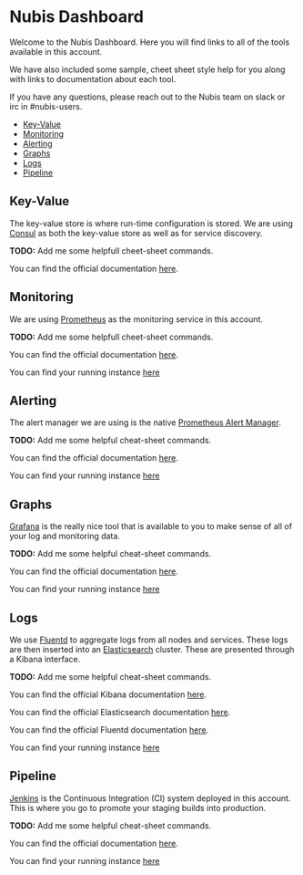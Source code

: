 # Nubis Dashboard

Welcome to the Nubis Dashboard. Here you will find links to all of the tools
available in this account.

We have also included some sample, cheet sheet style help for you along with
links to documentation about each tool.

If you have any questions, please reach out to the Nubis team on slack or irc
in #nubis-users.

* [Key-Value](#key-value)
* [Monitoring](#monitoring)
* [Alerting](#alerting)
* [Graphs](#graphs)
* [Logs](#logs)
* [Pipeline](#pipeline)

## Key-Value

The key-value store is where run-time configuration is stored. We are using
[Consul](https://www.consul.io/) as both the key-value store as well as for
service discovery.

**TODO:** Add me some helpfull cheet-sheet commands.

You can find the official documentation [here](https://www.consul.io/docs/index.html).

## Monitoring

We are using [Prometheus](https://prometheus.io/) as the monitoring service in
this account.

**TODO:** Add me some helpfull cheet-sheet commands.

You can find the official documentation [here](https://prometheus.io/docs/introduction/overview/).

You can find your running instance [here](/prometheus/)

## Alerting

The alert manager we are using is the native [Prometheus Alert Manager](https://prometheus.io/docs/alerting/alertmanager/).

**TODO:** Add me some helpful cheat-sheet commands.

You can find the official documentation [here](https://prometheus.io/docs/alerting/alertmanager/).

You can find your running instance [here](/alertmanager/)

## Graphs

[Grafana](https://prometheus.io/docs/visualization/grafana/) is the really nice
tool that is available to you to make sense of all of your log and monitoring
data.

**TODO:** Add me some helpful cheat-sheet commands.

You can find the official documentation [here](https://prometheus.io/docs/visualization/grafana/).

You can find your running instance [here](/grafana/)

## Logs

We use [Fluentd](http://www.fluentd.org/) to aggregate logs from all nodes and
services. These logs are then inserted into an [Elasticsearch](https://www.elastic.co/)
cluster. These are presented through a Kibana interface.

**TODO:** Add me some helpful cheat-sheet commands.

You can find the official Kibana documentation [here](https://www.elastic.co/guide/en/kibana/current/index.html).

You can find the official Elasticsearch documentation [here](https://www.elastic.co/guide/index.html).

You can find the official Fluentd documentation [here](http://docs.fluentd.org/v0.12/articles/quickstart).

You can find your running instance [here](/kibana/app/kibana)

## Pipeline

[Jenkins](https://jenkins.io/) is the Continuous Integration (CI) system
deployed in this account. This is where you go to promote your staging builds
into production.

**TODO:** Add me some helpful cheat-sheet commands.

You can find the official documentation [here](https://jenkins.io/doc/).

You can find your running instance [here](/jenkins/)
